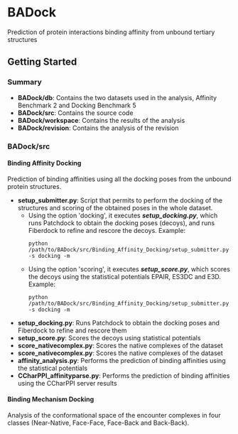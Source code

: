 # BADock

Prediction of protein interactions binding affinity from unbound tertiary structures

## Getting Started

### Summary

* **BADock/db**: Contains the two datasets used in the analysis, Affinity Benchmark 2 and Docking Benchmark 5
* **BADock/src**: Contains the source code
* **BADock/workspace**: Contains the results of the analysis
* **BADock/revision**: Contains the analysis of the revision

### BADock/src

#### Binding Affinity Docking

Prediction of binding affinities using all the docking poses from the unbound protein structures.

* **setup_submitter.py**: Script that permits to perform the docking of the structures and scoring of the obtained poses in the whole dataset.
  * Using the option 'docking', it executes ***setup_docking.py***, which runs Patchdock to obtain the docking poses (decoys), and runs Fiberdock to refine and rescore the decoys. Example:
    ```
    python /path/to/BADock/src/Binding_Affinity_Docking/setup_submitter.py -s docking -m
    ```
  * Using the option 'scoring', it executes ***setup_score.py***, which scores the decoys using the statistical potentials EPAIR, ES3DC and E3D. Example:
    ```
    python /path/to/BADock/src/Binding_Affinity_Docking/setup_submitter.py -s docking -m
    ```
* **setup_docking.py**: Runs Patchdock to obtain the docking poses and Fiberdock to refine and rescore them
* **setup_score.py**: Scores the decoys using statistical potentials
* **score_nativecomplex.py**: Scores the native complexes of the dataset
* **score_nativecomplex.py**: Scores the native complexes of the dataset
* **affinity_analysis.py**: Performs the prediction of binding affinities using the statistical potentials
* **CCharPPI_affinityparse.py**: Performs the prediction of binding affinities using the CCharPPI server results


#### Binding Mechanism Docking

Analysis of the conformational space of the encounter complexes in four classes (Near-Native, Face-Face, Face-Back and Back-Back).

